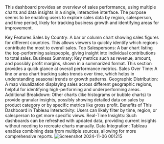 This dashboard provides an overview of sales performance, using multiple charts and data insights in a single, interactive interface. The purpose seems to be enabling users to explore sales data by region, salesperson, and time period, likely for tracking business growth and identifying areas for improvement.

Key Features
Sales by Country: A bar or column chart showing sales figures for different countries. This allows viewers to quickly identify which regions contribute the most to overall sales.
Top Salespersons: A bar chart listing the top-performing salespeople, giving insight into individual contributions to total sales.
Business Summary: Key metrics such as revenue, amount, and possibly profit margins, shown in a summarized format. This section provides a quick glance at overall performance metrics.
Sales Over Time: A line or area chart tracking sales trends over time, which helps in understanding seasonal trends or growth patterns.
Geographic Distribution: A map visualization displaying sales across different geographic regions, helpful for identifying high-performing and underperforming areas.
Additional Breakdown: Other charts (like histograms or bubble charts) to provide granular insights, possibly showing detailed data on sales by product category or by specific metrics like gross profit.
Benefits of This Dashboard in Tableau
Interactivity: Users can likely filter by time, region, or salesperson to get more specific views.
Real-Time Insights: Such dashboards can be refreshed with updated data, providing current insights without needing to recreate charts manually.
Data Integration: Tableau enables combining data from multiple sources, allowing for more comprehensive reports.
![Screenshot 2024-11-06 001215](https://github.com/user-attachments/assets/3979b539-e1db-4125-a923-e2c6953827e8)

